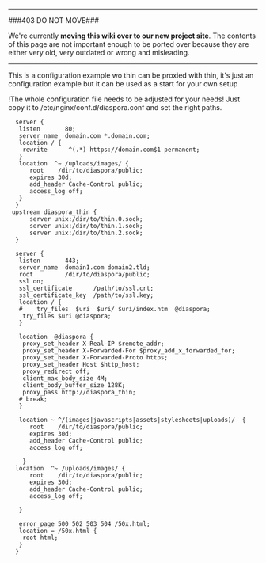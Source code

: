 ----

###403 DO NOT MOVE###

We're currently **moving this wiki over to our new project site**. The contents of this page are not important enough to be ported over because they are either very old, very outdated or wrong and misleading. 

----

This is a configuration example wo thin can be proxied with thin, it's just an configuration example but it can be used as a start for your own setup

!The whole configuration file needs to be adjusted for your needs!
Just copy it to /etc/nginx/conf.d/diaspora.conf and set the right paths.

```
  server {
   listen       80;
   server_name  domain.com *.domain.com;
   location / {
    rewrite      ^(.*) https://domain.com$1 permanent;
   }
   location  ^~ /uploads/images/ {
      root    /dir/to/diaspora/public;
      expires 30d;
      add_header Cache-Control public;
      access_log off;
   }
  }
 upstream diaspora_thin {
      server unix:/dir/to/thin.0.sock;
      server unix:/dir/to/thin.1.sock;
      server unix:/dir/to/thin.2.sock;
  }

  server {
   listen       443;
   server_name  domain1.com domain2.tld;
   root         /dir/to/diaspora/public;
   ssl on;
   ssl_certificate      /path/to/ssl.crt;
   ssl_certificate_key  /path/to/ssl.key;
   location / {
   #    try_files  $uri  $uri/ $uri/index.htm  @diaspora;
    try_files $uri @diaspora;
   }

   location  @diaspora {
    proxy_set_header X-Real-IP $remote_addr;
    proxy_set_header X-Forwarded-For $proxy_add_x_forwarded_for;
    proxy_set_header X-Forwarded-Proto https;
    proxy_set_header Host $http_host;
    proxy_redirect off;
    client_max_body_size 4M;
    client_body_buffer_size 128K;
    proxy_pass http://diaspora_thin;
   # break;
   }

   location ~ ^/(images|javascripts|assets|stylesheets|uploads)/  {
      root    /dir/to/diaspora/public;
      expires 30d;
      add_header Cache-Control public;
      access_log off;

    }
  location  ^~ /uploads/images/ {
      root    /dir/to/diaspora/public;
      expires 30d;
      add_header Cache-Control public;
      access_log off;

   }

   error_page 500 502 503 504 /50x.html;
   location = /50x.html {
    root html;
   }
  }


```